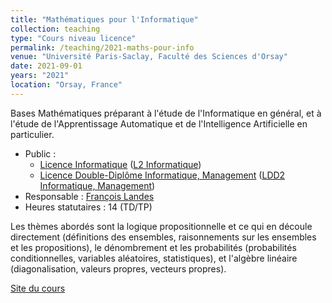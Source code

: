 ```yaml
---
title: "Mathématiques pour l'Informatique"
collection: teaching
type: "Cours niveau licence"
permalink: /teaching/2021-maths-pour-info
venue: "Université Paris-Saclay, Faculté des Sciences d'Orsay"
date: 2021-09-01
years: "2021"
location: "Orsay, France"
---
```


Bases Mathématiques préparant à l'étude de l'Informatique en général, et à l'étude de l'Apprentissage Automatique et de l'Intelligence Artificielle en particulier.

* Public :
  * [Licence Informatique](https://ecole-universitaire-paris-saclay.fr/formation/licence/informatique) ([L2 Informatique](https://ecole-universitaire-paris-saclay.fr/formation/licence/informatique/l2-informatique))
  * [Licence Double-Diplôme Informatique, Management](https://www.universite-paris-saclay.fr/formation/licence-double-diplome/informatique-management) ([LDD2 Informatique, Management](https://www.universite-paris-saclay.fr/formation/licence-double-diplome/informatique-management/ldd2-informatique-management))
* Responsable : [François Landes](https://www.lri.fr/~flandes/index.html)
* Heures statutaires : 14 (TD/TP)

Les thèmes abordés sont la logique propositionnelle et ce qui en découle directement (définitions des ensembles, raisonnements sur les ensembles et les propositions), le dénombrement et les probabilités (probabilités conditionnelles, variables aléatoires, statistiques), et l'algèbre linéaire (diagonalisation, valeurs propres, vecteurs propres).

[Site du cours](https://gitlab.inria.fr/flandes/info229)

